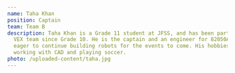 ```yaml
---
name: Taha Khan
position: Captain
team: Team B
description: Taha Khan is a Grade 11 student at JFSS, and has been part of the
  VEX team since Grade 10. He is the captain and an engineer for 82050A, and is
  eager to continue building robots for the events to come. His hobbies include
  working with CAD and playing soccer.
photo: /uploaded-content/taha.jpg
---
```

